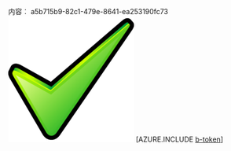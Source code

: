 内容︰ a5b715b9-82c1-479e-8641-ea253190fc73![图像](d263e2cc-f6ab-44ff-b94d-b9b47f3792f1.png)
[AZURE.INCLUDE [b-token](3dd3a290-d301-497e-8636-19ac1320f52c.md)]
